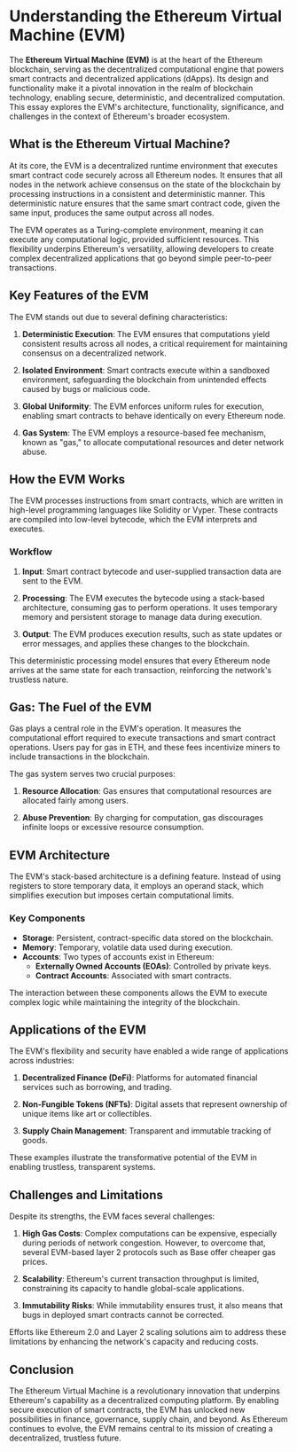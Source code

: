 # Understanding the Ethereum Virtual Machine (EVM)

The **Ethereum Virtual Machine (EVM)** is at the heart of the Ethereum blockchain, serving as the decentralized computational engine that powers smart contracts and decentralized applications (dApps). Its design and functionality make it a pivotal innovation in the realm of blockchain technology, enabling secure, deterministic, and decentralized computation. This essay explores the EVM's architecture, functionality, significance, and challenges in the context of Ethereum's broader ecosystem.

## What is the Ethereum Virtual Machine?

At its core, the EVM is a decentralized runtime environment that executes smart contract code securely across all Ethereum nodes. It ensures that all nodes in the network achieve consensus on the state of the blockchain by processing instructions in a consistent and deterministic manner. This deterministic nature ensures that the same smart contract code, given the same input, produces the same output across all nodes.

The EVM operates as a Turing-complete environment, meaning it can execute any computational logic, provided sufficient resources. This flexibility underpins Ethereum's versatility, allowing developers to create complex decentralized applications that go beyond simple peer-to-peer transactions.

## Key Features of the EVM

The EVM stands out due to several defining characteristics:

1. **Deterministic Execution**: The EVM ensures that computations yield consistent results across all nodes, a critical requirement for maintaining consensus on a decentralized network.
   
2. **Isolated Environment**: Smart contracts execute within a sandboxed environment, safeguarding the blockchain from unintended effects caused by bugs or malicious code.

3. **Global Uniformity**: The EVM enforces uniform rules for execution, enabling smart contracts to behave identically on every Ethereum node.

4. **Gas System**: The EVM employs a resource-based fee mechanism, known as "gas," to allocate computational resources and deter network abuse.

## How the EVM Works

The EVM processes instructions from smart contracts, which are written in high-level programming languages like Solidity or Vyper. These contracts are compiled into low-level bytecode, which the EVM interprets and executes.

### Workflow

1. **Input**: Smart contract bytecode and user-supplied transaction data are sent to the EVM.

2. **Processing**: The EVM executes the bytecode using a stack-based architecture, consuming gas to perform operations. It uses temporary memory and persistent storage to manage data during execution.

3. **Output**: The EVM produces execution results, such as state updates or error messages, and applies these changes to the blockchain.

This deterministic processing model ensures that every Ethereum node arrives at the same state for each transaction, reinforcing the network's trustless nature.

## Gas: The Fuel of the EVM

Gas plays a central role in the EVM's operation. It measures the computational effort required to execute transactions and smart contract operations. Users pay for gas in ETH, and these fees incentivize miners to include transactions in the blockchain. 

The gas system serves two crucial purposes: 

1. **Resource Allocation**: Gas ensures that computational resources are allocated fairly among users.
   
2. **Abuse Prevention**: By charging for computation, gas discourages infinite loops or excessive resource consumption.

## EVM Architecture

The EVM's stack-based architecture is a defining feature. Instead of using registers to store temporary data, it employs an operand stack, which simplifies execution but imposes certain computational limits.

### Key Components

- **Storage**: Persistent, contract-specific data stored on the blockchain.
- **Memory**: Temporary, volatile data used during execution.
- **Accounts**: Two types of accounts exist in Ethereum:
  - **Externally Owned Accounts (EOAs)**: Controlled by private keys.
  - **Contract Accounts**: Associated with smart contracts.

The interaction between these components allows the EVM to execute complex logic while maintaining the integrity of the blockchain.

## Applications of the EVM

The EVM's flexibility and security have enabled a wide range of applications across industries:

1. **Decentralized Finance (DeFi)**: Platforms for automated financial services such as borrowing, and trading.
   
2. **Non-Fungible Tokens (NFTs)**: Digital assets that represent ownership of unique items like art or collectibles.
   
3. **Supply Chain Management**: Transparent and immutable tracking of goods.

These examples illustrate the transformative potential of the EVM in enabling trustless, transparent systems.

## Challenges and Limitations

Despite its strengths, the EVM faces several challenges:

1. **High Gas Costs**: Complex computations can be expensive, especially during periods of network congestion. However, to overcome that, several EVM-based layer 2 protocols such as Base offer cheaper gas prices.
   
2. **Scalability**: Ethereum's current transaction throughput is limited, constraining its capacity to handle global-scale applications.

3. **Immutability Risks**: While immutability ensures trust, it also means that bugs in deployed smart contracts cannot be corrected.

Efforts like Ethereum 2.0 and Layer 2 scaling solutions aim to address these limitations by enhancing the network's capacity and reducing costs.

## Conclusion

The Ethereum Virtual Machine is a revolutionary innovation that underpins Ethereum's capability as a decentralized computing platform. By enabling secure execution of smart contracts, the EVM has unlocked new possibilities in finance, governance, supply chain, and beyond. As Ethereum continues to evolve, the EVM remains central to its mission of creating a decentralized, trustless future.
